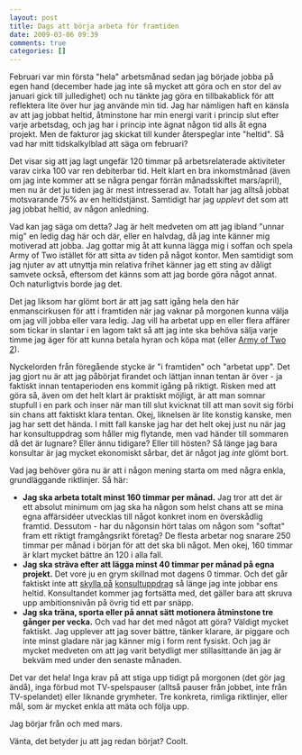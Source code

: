 ```yaml
---
layout: post
title: Dags att börja arbeta för framtiden
date: 2009-03-06 09:39
comments: true
categories: []
---
```

Februari var min första "hela" arbetsmånad sedan jag började jobba på egen hand (december hade jag inte så mycket att göra och en stor del av januari gick till julledighet) och nu tänkte jag göra en tillbakablick för att reflektera lite över hur jag använde min tid. Jag har nämligen haft en känsla av att jag jobbat heltid, åtminstone har min energi varit i princip slut efter varje arbetsdag, och jag har i princip inte ägnat någon tid alls åt egna projekt. Men de fakturor jag skickat till kunder återspeglar inte "heltid". Så vad har mitt tidskalkylblad att säga om februari?

Det visar sig att jag lagt ungefär 120 timmar på arbetsrelaterade aktiviteter varav cirka 100 var ren debiterbar tid. Helt klart en bra inkomstmånad (även om jag inte kommer att se några pengar förrän månadsskiftet mars/april), men nu är det ju tiden jag är mest intresserad av. Totalt har jag alltså jobbat motsvarande 75% av en heltidstjänst. Samtidigt har jag <em>upplevt </em>det som att jag jobbat heltid, av någon anledning.

Vad kan jag säga om detta? Jag är helt medveten om att jag ibland "unnar mig" en ledig dag här och där, eller en halvdag, då jag inte känner mig motiverad att jobba. Jag gottar mig åt att kunna lägga mig i soffan och spela Army of Two istället för att sitta av tiden på något kontor. Men samtidigt som jag njuter av att utnyttja min relativa frihet känner jag ett sting av dåligt samvete också, eftersom det känns som att jag borde göra något annat. Och naturligtvis borde jag det.

Det jag liksom har glömt bort är att jag satt igång hela den här enmanscirkusen för att i framtiden<em> </em>när jag vaknar på morgonen kunna välja om jag vill jobba eller vara ledig. Jag vill ha arbetat upp en eller flera affärer som tickar in slantar i en lagom takt så att jag inte ska behöva sälja varje timme jag äger för att kunna betala hyran och köpa mat (eller <a href="http://www.1up.com/do/newsStory?cId=3173125">Army of Two 2</a>).

Nyckelorden från föregående stycke är "i framtiden" och "arbetat upp". Det jag gjort nu är att jag påbörjat firandet och lättjan innan tentan är över - ja faktiskt innan tentaperioden ens kommit igång på riktigt. Risken med att göra så, även om det helt klart är praktiskt möjligt, är att man somnar stupfull i en park och inser när man till slut kvicknat till att man sovit sig förbi sin chans att faktiskt klara tentan. Okej, liknelsen är lite konstig kanske, men jag har sett det hända. I mitt fall kanske jag har det helt okej just nu när jag har konsultuppdrag som håller mig flytande, men vad händer till sommaren då det är lugnare? Eller ännu tidigare? Eller till hösten? Så länge jag bara konsultar är jag mycket ekonomiskt sårbar, det är något jag <em>inte </em>glömt bort.

Vad jag behöver göra nu är att i någon mening starta om med några enkla, grundläggande riktlinjer. Så här:
<ul>
	<li><strong>Jag ska arbeta totalt minst 160 timmar per månad.</strong> Jag tror att det är ett absolut minimum om jag ska ha någon som helst chans att se mina egna affärsidéer utvecklas till något konkret inom en överskådlig framtid. Dessutom - har du någonsin hört talas om någon som "softat" fram ett riktigt framgångsrikt företag? De flesta arbetar nog snarare 250 timmar per månad i början för att det ska bli något. Men okej, 160 timmar är klart mycket bättre än 120 i alla fall.</li>
	<li><strong>Jag ska sträva efter att lägga minst 40 timmar per månad på egna projekt.</strong> Det vore ju en grym skillnad mot dagens 0 timmar. Och det går faktiskt inte att <a href="http://utmaningen.fjeldstad.se/2009/02/plugga-smart-pa-is/">skylla på</a> <a href="http://utmaningen.fjeldstad.se/2009/01/underkonsultar-for-fullt/">konsultuppdrag</a> så länge jag inte jobbar ens heltid. Konsultandet kommer jag fortsätta med, det gäller bara att skruva upp ambitionsnivån på övrig tid ett par snäpp.</li>
	<li><strong>Jag ska träna, sporta eller på annat sätt motionera åtminstone tre gånger per vecka.</strong> Och vad har det med något att göra? Väldigt mycket faktiskt. Jag upplever att jag sover bättre, tänker klarare, är piggare och inte minst gladare när jag känner mig i form rent fysiskt. Och jag är mycket medveten om att jag varit betydligt mer stillasittande än jag är bekväm med under den senaste månaden.</li>
</ul>
Det var det hela! Inga krav på att stiga upp tidigt på morgonen (det gör jag ändå), inga förbud mot TV-spelspauser (alltså pauser från jobbet, inte från TV-spelandet) eller liknande grymheter. Tre konkreta, rimliga riktlinjer, eller mål, som är mycket enkla att mäta och följa upp.

Jag börjar från och med mars.

Vänta, det betyder ju att jag redan börjat? Coolt.

